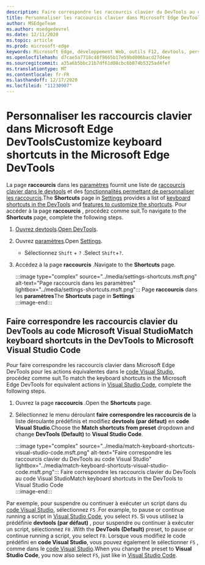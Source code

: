```yaml
---
description: Faire correspondre les raccourcis clavier du DevTools au code Visual Studio
title: Personnaliser les raccourcis clavier dans Microsoft Edge DevTools
author: MSEdgeTeam
ms.author: msedgedevrel
ms.date: 12/11/2020
ms.topic: article
ms.prod: microsoft-edge
keywords: Microsoft Edge, développement Web, outils F12, devtools, personnalisé, raccourcis, clavier, code Visual Studio
ms.openlocfilehash: d7cae5a7718c48f9665b17e59bd006bacd27d4ee
ms.sourcegitcommit: a35a6b5bbc21b7df61d08cbc6b074b5325ad4fef
ms.translationtype: MT
ms.contentlocale: fr-FR
ms.lasthandoff: 12/17/2020
ms.locfileid: "11230907"
---
```

# <span data-ttu-id="2a02d-104">Personnaliser les raccourcis clavier dans Microsoft Edge DevTools</span><span class="sxs-lookup"><span data-stu-id="2a02d-104">Customize keyboard shortcuts in the Microsoft Edge DevTools</span></span>  

<span data-ttu-id="2a02d-105">La page **raccourcis** dans les [paramètres][DevToolsCustomizeSettings] fournit une liste de [raccourcis clavier dans le devtools][DevToolsShortcuts] et des [fonctionnalités permettant de personnaliser les raccourcis](#match-keyboard-shortcuts-in-the-devtools-to-microsoft-visual-studio-code).</span><span class="sxs-lookup"><span data-stu-id="2a02d-105">The **Shortcuts** page in [Settings][DevToolsCustomizeSettings] provides a list of [keyboard shortcuts in the DevTools][DevToolsShortcuts] and [features to customize the shortcuts](#match-keyboard-shortcuts-in-the-devtools-to-microsoft-visual-studio-code).</span></span>  <span data-ttu-id="2a02d-106">Pour accéder à la page **raccourcis** , procédez comme suit.</span><span class="sxs-lookup"><span data-stu-id="2a02d-106">To navigate to the **Shortcuts** page, complete the following steps.</span></span>  

1.  <span data-ttu-id="2a02d-107">[Ouvrez devtools][DevtoolsOpenMain].</span><span class="sxs-lookup"><span data-stu-id="2a02d-107">[Open DevTools][DevtoolsOpenMain].</span></span>  
1.  <span data-ttu-id="2a02d-108">Ouvrez [paramètres][DevToolsCustomizeSettings].</span><span class="sxs-lookup"><span data-stu-id="2a02d-108">Open [Settings][DevToolsCustomizeSettings].</span></span>
    *   <span data-ttu-id="2a02d-109">Sélectionnez `Shift` + `?` .</span><span class="sxs-lookup"><span data-stu-id="2a02d-109">Select `Shift`+`?`.</span></span>  
1.  <span data-ttu-id="2a02d-110">Accédez à la page **raccourcis** .</span><span class="sxs-lookup"><span data-stu-id="2a02d-110">Navigate to the **Shortcuts** page.</span></span>  
    
    :::image type="complex" source="../media/settings-shortcuts.msft.png" alt-text="Page raccourcis dans les paramètres" lightbox="../media/settings-shortcuts.msft.png":::
       <span data-ttu-id="2a02d-112">Page **raccourcis** dans les **paramètres**</span><span class="sxs-lookup"><span data-stu-id="2a02d-112">The **Shortcuts** page in **Settings**</span></span>  
    :::image-end:::  
    
## <span data-ttu-id="2a02d-113">Faire correspondre les raccourcis clavier du DevTools au code Microsoft Visual Studio</span><span class="sxs-lookup"><span data-stu-id="2a02d-113">Match keyboard shortcuts in the DevTools to Microsoft Visual Studio Code</span></span>  

<span data-ttu-id="2a02d-114">Pour faire correspondre les raccourcis clavier dans Microsoft Edge DevTools pour les actions équivalentes dans le [code Visual Studio][VisualStudioCode], procédez comme suit.</span><span class="sxs-lookup"><span data-stu-id="2a02d-114">To match the keyboard shortcuts in the Microsoft Edge DevTools for equivalent actions in [Visual Studio Code][VisualStudioCode], complete the following steps.</span></span>  

1.  <span data-ttu-id="2a02d-115">Ouvrez la page **raccourcis** .</span><span class="sxs-lookup"><span data-stu-id="2a02d-115">Open the **Shortcuts** page.</span></span>
1.  <span data-ttu-id="2a02d-116">Sélectionnez le menu déroulant **faire correspondre les raccourcis de** la liste déroulante prédéfinis et modifiez **devtools (par défaut)** en **code Visual Studio**.</span><span class="sxs-lookup"><span data-stu-id="2a02d-116">Choose the **Match shortcuts from preset** dropdown and change **DevTools (Default)** to **Visual Studio Code**.</span></span>  
    
    :::image type="complex" source="../media/match-keyboard-shortcuts-visual-studio-code.msft.png" alt-text="Faire correspondre les raccourcis clavier du DevTools au code Visual Studio" lightbox="../media/match-keyboard-shortcuts-visual-studio-code.msft.png":::
       <span data-ttu-id="2a02d-118">Faire correspondre les raccourcis clavier du DevTools au code Visual Studio</span><span class="sxs-lookup"><span data-stu-id="2a02d-118">Match keyboard shortcuts in the DevTools to Visual Studio Code</span></span>  
    :::image-end:::  
    
<span data-ttu-id="2a02d-119">Par exemple, pour suspendre ou continuer à exécuter un script dans du [code Visual Studio][VisualStudioCodeShortcutsKeyboardWindows], sélectionnez `F5` .</span><span class="sxs-lookup"><span data-stu-id="2a02d-119">For example, to pause or continue running a script in [Visual Studio Code][VisualStudioCodeShortcutsKeyboardWindows], you select `F5`.</span></span>  <span data-ttu-id="2a02d-120">Si vous utilisez la prédéfinie **devtools (par défaut)** , pour suspendre ou continuer à exécuter un script, sélectionnez `F8` .</span><span class="sxs-lookup"><span data-stu-id="2a02d-120">With the **DevTools (Default)** preset, to pause or continue running a script, you select `F8`.</span></span>  <span data-ttu-id="2a02d-121">Lorsque vous modifiez le code prédéfini en **code Visual Studio**, vous pouvez également le sélectionner `F5` , comme dans le [code Visual Studio][VisualStudioCodeShortcutsKeyboardWindows].</span><span class="sxs-lookup"><span data-stu-id="2a02d-121">When you change the preset to **Visual Studio Code**, you now also select `F5`, just like in [Visual Studio Code][VisualStudioCodeShortcutsKeyboardWindows].</span></span>  

<!-- ## Edit shortcuts for any action in the DevTools -->

<!-- links -->  

[DevToolsCustomizeSettings]: ./index.md#settings "Paramètres-personnaliser Microsoft Edge DevTools | Documents Microsoft"  
[DevtoolsOpenMain]: ../open/index.md "Ouvrez Microsoft Edge DevTools | Documents Microsoft"  
[DevToolsShortcuts]: ../shortcuts/index.md "Raccourcis clavier dans Microsoft Edge DevTools | Documents Microsoft"  

[VisualStudioCode]: https://code.visualstudio.com "Code Microsoft Visual Studio"  
[VisualStudioCodeShortcutsKeyboardWindows]: https://code.visualstudio.com/shortcuts/keyboard-shortcuts-windows.pdf "Raccourcis clavier dans Visual Studio pour Windows | Code Microsoft Visual Studio"  
